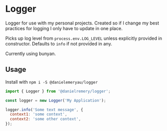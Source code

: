 # Logger

Logger for use with my personal projects. Created so if I change my best practices for logging I only have to update in one place.

Picks up log level from `process.env.LOG_LEVEL` unless explicitly provided in constructor. Defaults to `info` if not provided in any.

Currently using bunyan.

## Usage

Install with `npm i -S @danielemeryau/logger`

```js
import { Logger } from '@danielremery/logger';

const logger = new Logger('My Application');

logger.info('Some text message', {
  context1: 'some context',
  context2: 'some other context',
});
```
